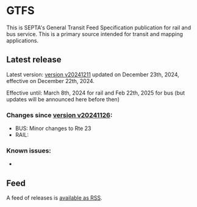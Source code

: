 # GTFS

This is SEPTA's General Transit Feed Specification publication for rail and bus service. This is a primary source intended for transit and mapping applications.

## Latest release

Latest version: [version v20241211](https://github.com/septadev/GTFS/releases/tag/v202412110) updated on December 23th, 2024, effective on December 22th, 2024.

Effective until: March 8th, 2024 for rail and Feb 22th, 2025 for bus (but updates will be announced here before then)

### Changes since [version v20241126](https://github.com/septadev/GTFS/releases/tag/v202411260): 
 
*  BUS:  Minor changes to Rte 23
*  RAIL:  

### Known issues:
* 

## Feed

A feed of releases is [available as RSS](https://github.com/septadev/GTFS/releases.atom).

